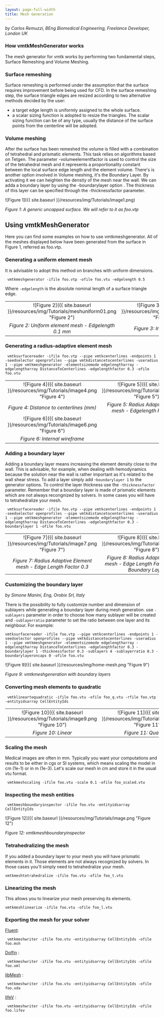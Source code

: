 ```yaml
---
layout: page-full-width
title: Mesh Generation
---
```


*by Carlos Remuzzi, BEng Biomedical Engineering, Freelance Developer, London UK*

### How vmtkMeshGenerator works
The mesh generator for vmtk works by performing two fundamental steps, Surface Remeshing and Volume Meshing. 

### Surface remeshing

Surface remeshing is performed under the assumption that the surface requires improvement before being used for CFD. In the surface remeshing step, the surface triangle edges are resized according to two alternative methods decided by the user:

- a target edge length is uniformly assigned to the whole surface.
- a scalar sizing function is adopted to resize the triangles. The scalar sizing function can be of any type, usually the distance of the surface points from the centerline will be adopted.

### Volume meshing

After the surface has been remeshed the volume is filled with a combination of tetrahedral and prismatic elements. This task relies on algorithms based on Tetgen. The parameter -volumeelementfactor is used to control the size of the tetrahedral mesh and it represents a proportionality constant between the local surface edge length and the element volume. There's is another option involved in Volume meshing, it's the Boundary Layer. By activating it we can heighten the density of the mesh near the wall. We can adda a boundary layer by using the -boundarylayer option . The thickness of this layer can be specified through the -thicknessfactor parameter. 

![Figure 1]({{ site.baseurl }}/resources/img/Tutorials/image1.png)

*Figure 1: A generic uncapped surface. We will refer to it as foo.vtp*

## Using vmtkMeshGenerator

Here you can find some examples on how to use vmtkmeshgenerator. All of the meshes displayed below have been generated from the surface in Figure 1, referred as foo.vtp.

### Generating a uniform element mesh

It is advisable to adopt this method on branches with uniform dimensions.

     vmtkmeshgenerator -ifile foo.vtp -ofile foo.vtu -edgelength 0.5

Where `-edgelength` is the absolute nominal length of a surface triangle edge. 

|                                   |                        |
|:---------------------------------:|:----------------------:|
|![Figure 2]({{ site.baseurl }}/resources/img/Tutorials/meshuniform01.png "Figure 2") |![Figure 3]({{ site.baseurl }}/resources/img/Tutorials/image3.png "Figure 3")
| *Figure 2: Uniform element mesh - Edgelength 0.1 mm* | *Figure 3: Internal wireframe*  

### Generating a radius-adaptive element mesh

     vmtksurfacereader -ifile foo.vtp --pipe vmtkcenterlines -endpoints 1 -seedselector openprofiles --pipe vmtkdistancetocenterlines -useradius 1 --pipe vmtkmeshgenerator -elementsizemode edgelengtharray -edgelengtharray DistanceToCenterlines -edgelengthfactor 0.3 -ofile foo.vtu 

|                                   |                        |
|:---------------------------------:|:----------------------:|
|![Figure 4]({{ site.baseurl }}/resources/img/Tutorials/image4.png "Figure 4") |![Figure 5]({{ site.baseurl }}/resources/img/Tutorials/image5.png "Figure 5") |
| *Figure 4: Distance to centerlines (mm)* | *Figure 5: Radius Adaptive element mesh - Edgelength Factor 0.3* |  
|![Figure 6]({{ site.baseurl }}/resources/img/Tutorials/image6.png "Figure 6") | |
| *Figure 6: Internal wireframe* | |

### Adding a boundary layer

Adding a boundary layer means increasing the element density close to the wall. This is advisable, for example, when dealing with hemodynamics because the solution near the wall is rather important as it's related to the wall shear stress. To add a layer simply add -`boundarylayer 1` to the generator options. To control the layer thickness use the `-thicknessfactor` parameter. Remember that a boundary layer is made of prismatic elements which are not always recongnized by solvers. In some cases you will have to tetrahedralize your mesh. 

     vmtksurfacereader -ifile foo.vtp --pipe vmtkcenterlines -endpoints 1 -seedselector openprofiles --pipe vmtkdistancetocenterlines -useradius 1 --pipe vmtkmeshgenerator -elementsizemode edgelengtharray -edgelengtharray DistanceToCenterlines -edgelengthfactor 0.3 -boundarylayer 1 -ofile foo.vtu 

|                                   |                        |
|:---------------------------------:|:----------------------:|
|![Figure 7]({{ site.baseurl }}/resources/img/Tutorials/image7.png "Figure 7") |![Figure 8]({{ site.baseurl }}/resources/img/Tutorials/image8.png "Figure 8")
| *Figure 7: Radius Adaptive Element mesh - Edge Length Factor 0.3* | *Figure 8: Radius Adaptive Element mesh - Edge Length Factor 0.3 with Boundary Layer*  


### Customizing the boundary layer
*by Simone Manini, Eng, Orobix Srl, Italy*

There is the possibility to fully customize number and dimension of sublayers while generating a boundary layer during mesh generation.
use `-sublayers` parameter in order to choose how many sublayer will be created and `-sublayerratio` parameter to set the ratio between one layer and its neighbour. For example:

	vmtksurfacereader -ifile foo.vtp --pipe vmtkcenterlines -endpoints 1 -seedselector openprofiles --pipe vmtkdistancetocenterlines -useradius 1 --pipe vmtkmeshgenerator -elementsizemode edgelengtharray -edgelengtharray DistanceToCenterlines -edgelengthfactor 0.3 -boundarylayer 1 -thicknessfactor 0.3 -sublayers 4 -sublayerratio 0.3 -boundarylayeroncaps 0 -ofile foo.vtu

![Figure 9]({{ site.baseurl }}/resources/img/home-mesh.png "Figure 9")

*Figure 9: vmtkmeshgeneration with boundary layers*


### Converting mesh elements to quadratic

     vmtklineartoquadratic -ifile foo.vtu -ofile foo_q.vtu -rfile foo.vtp -entityidsarray CellEntityIds 


|                                   |                        |
|:---------------------------------:|:----------------------:|
|![Figure 10]({{ site.baseurl }}/resources/img/Tutorials/image9.png "Figure 10") |![Figure 11]({{ site.baseurl }}/resources/img/Tutorials/image10.png "Figure 11")
| *Figure 10: Linear* | *Figure 11: Quadratic*  


### Scaling the mesh

Medical images are often in mm. Typically you want your computations and results to be either in cgs or SI systems, which means scaling the model in cm (1e-1) or in m (1e-3). Let's scale our mesh in cm and store it in the usual vtu format.

     vmtkmeshscaling -ifile foo.vtu -scale 0.1 -ofile foo_scaled.vtu 

### Inspecting the mesh entities

     vmtkmeshboundaryinspector -ifile foo.vtu -entityidsarray CellEntityIds 

![Figure 12]({{ site.baseurl }}/resources/img/Tutorials/image.png "Figure 12")

*Figure 12: vmtkmeshboundaryinspector*

### Tetrahedralizing the mesh

If you added a boundary layer to your mesh you will have prismatic elements in it. Those elements are not always recognized by solvers. In those cases you'll simply need to tetrahedralize your mesh.

    vmtkmeshtetrahedralize -ifile foo.vtu -ofile foo_t.vtu 

### Linearizing the mesh

This allows you to linearize your mesh preserving its elements.

    vmtkmeshlinearize -ifile foo.vtu -ofile foo_l.vtu 

### Exporting the mesh for your solver

[Fluent](http://www.fluent.com):

     vmtkmeshwriter -ifile foo.vtu -entityidsarray CellEntityIds -ofile foo.msh

[Dolfin](http://www.fenics.org/move.html) :

     vmtkmeshwriter -ifile foo.vtu -entityidsarray CellEntityIds -ofile foo.xml

[libMesh](http://libmesh.sourceforge.net/) :

     vmtkmeshwriter -ifile foo.vtu -entityidsarray CellEntityIds -ofile foo.xda

[lifeV](http://www.lifev.org/) :

     vmtkmeshwriter -ifile foo.vtu -entityidsarray CellEntityIds -ofile foo.lifev 